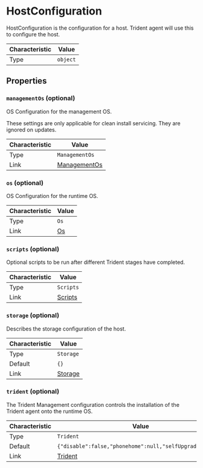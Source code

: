 <!-- THIS FILE IS AUTOMATICALLY GENERATED BY DOCBUILDER, DO NOT EDIT MANUALLY! -->

# HostConfiguration

HostConfiguration is the configuration for a host. Trident agent will use this to configure the host.

| Characteristic | Value    |
| -------------- | -------- |
| Type           | `object` |

## Properties

### `managementOs` (optional)

OS Configuration for the management OS.

These settings are only applicable for clean install servicing. They are ignored on updates.

| Characteristic | Value                             |
| -------------- | --------------------------------- |
| Type           | `ManagementOs`                    |
| Link           | [ManagementOs](./ManagementOs.md) |

### `os` (optional)

OS Configuration for the runtime OS.

| Characteristic | Value         |
| -------------- | ------------- |
| Type           | `Os`          |
| Link           | [Os](./Os.md) |

### `scripts` (optional)

Optional scripts to be run after different Trident stages have completed.

| Characteristic | Value                   |
| -------------- | ----------------------- |
| Type           | `Scripts`               |
| Link           | [Scripts](./Scripts.md) |

### `storage` (optional)

Describes the storage configuration of the host.

| Characteristic | Value                   |
| -------------- | ----------------------- |
| Type           | `Storage`               |
| Default        | `{}`                    |
| Link           | [Storage](./Storage.md) |

### `trident` (optional)

The Trident Management configuration controls the installation of the Trident agent onto the runtime OS.

| Characteristic | Value                                                    |
| -------------- | -------------------------------------------------------- |
| Type           | `Trident`                                                |
| Default        | `{"disable":false,"phonehome":null,"selfUpgrade":false}` |
| Link           | [Trident](./Trident.md)                                  |

